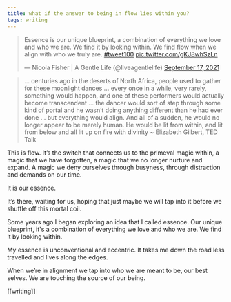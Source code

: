 ```yaml
---
title: what if the answer to being in flow lies within you?
tags: writing
---
```


<blockquote class="twitter-tweet"><p lang="en" dir="ltr">Essence is our unique blueprint, a combination of everything we love and who we are. We find it by looking within. We find flow when we align with who we truly are. <a href="https://twitter.com/hashtag/tweet100?src=hash&amp;ref_src=twsrc%5Etfw">#tweet100</a> <a href="https://t.co/gKJ8whSzLn">pic.twitter.com/gKJ8whSzLn</a></p>&mdash; Nicola Fisher | A Gentle Life (@liveagentlelife) <a href="https://twitter.com/liveagentlelife/status/1438746099448229888?ref_src=twsrc%5Etfw">September 17, 2021</a></blockquote> <script async src="https://platform.twitter.com/widgets.js" charset="utf-8"></script>

> ... centuries ago in the deserts of North Africa, people used to gather for these moonlight dances ... every once in a while, very rarely, something would happen, and one of these performers would actually become transcendent ... the dancer would sort of step through some kind of portal and he wasn’t doing anything different than he had ever done ... but everything would align. And all of a sudden, he would no longer appear to be merely human. He would be lit from within, and lit from below and all lit up on fire with divinity ~ Elizabeth Gilbert, TED Talk

This is flow. It’s the switch that connects us to the primeval magic within, a magic that we have forgotten, a magic that we no longer nurture and expand. A magic we deny ourselves through busyness, through distraction and demands on our time. 

It is our essence.

It’s there, waiting for us, hoping that just maybe we will tap into it before we shuffle off this mortal coil.

Some years ago I began exploring an idea that I called essence. Our unique blueprint, it's a combination of everything we love and who we are. We find it by looking within.

My essence is unconventional and eccentric. It takes me down the road less travelled and lives along the edges.

When we’re in alignment we tap into who we are meant to be, our best selves. We are touching the source of our being.

[[writing]]